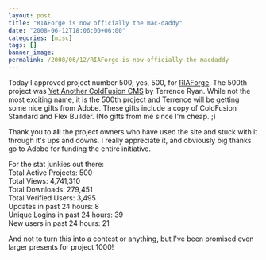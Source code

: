 ```yaml
---
layout: post
title: "RIAForge is now officially the mac-daddy"
date: "2008-06-12T18:06:00+06:00"
categories: [misc]
tags: []
banner_image: 
permalink: /2008/06/12/RIAForge-is-now-officially-the-macdaddy
---
```


Today I approved project number 500, yes, 500, for <a href="http://www.riaforge.org">RIAForge</a>. The 500th project was <a href="http://yacc.riaforge.org/">Yet Another ColdFusion CMS</a> by Terrence Ryan. While not the most exciting name, it is the 500th project and Terrence will be getting some nice gifts from Adobe. These gifts include a copy of ColdFusion Standard and Flex Builder. (No gifts from me since I'm cheap. ;) 

Thank you to <b>all</b> the project owners who have used the site and stuck with it through it's ups and downs. I really appreciate it, and obviously big thanks go to Adobe for funding the entire initiative. 

For the stat junkies out there:<br/>
Total Active Projects: 500<br />
Total Views: 4,741,310<br />
Total Downloads: 279,451<br />
Total Verified Users: 3,495<br />
Updates in past 24 hours: 8<br />
Unique Logins in past 24 hours: 39<br />
New users in past 24 hours: 21

And not to turn this into a contest or anything, but I've been promised even larger presents for project 1000!